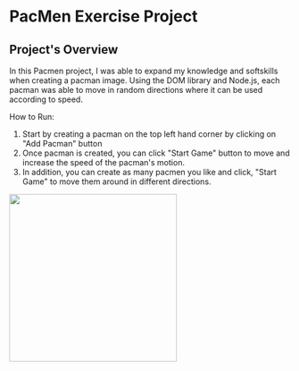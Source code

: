 # PacMen Exercise Project
## Project's Overview
In this Pacmen project, I was able to expand my knowledge and softskills when creating a pacman image. Using the DOM library and Node.js, each pacman was able to move in random directions where it can be used according to speed.

How to Run:

1. Start by creating a pacman on the top left hand corner by clicking on "Add Pacman" button
2. Once pacman is created, you can click "Start Game" button to move and increase the speed of the pacman's motion.
3. In addition, you can create as many pacmen you like and click, "Start Game" to move them around in different directions.

<img src='https://user-images.githubusercontent.com/79353961/177451245-1bdf9e4a-b4a2-4ac1-8f62-e48056db6c8f.jpg' width='300px'/>
